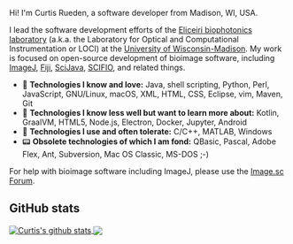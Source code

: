 Hi! I'm Curtis Rueden, a software developer from Madison, WI, USA.

I lead the software development efforts of the
[Eliceiri biophotonics laboratory](https://eliceirilab.org) (a.k.a. the
Laboratory for Optical and Computational Instrumentation or LOCI) at the
[University of Wisconsin-Madison](https://wisc.edu).
My work is focused on open-source development of bioimage software, including
[ImageJ](https://imagej.net), [Fiji](https://fiji.sc),
[SciJava](https://scijava.org), [SCIFIO](https://scif.io), and related things.

* 🚀 __Technologies I know and love:__ Java, shell scripting, Python, Perl,
  JavaScript, GNU/Linux, macOS, XML, HTML, CSS, Eclipse, vim, Maven, Git
* 🌱 __Technologies I know less well but want to learn more about:__ Kotlin,
  GraalVM, HTML5, Node.js, Electron, Docker, Jupyter, Android
* 🥴 __Technologies I use and often tolerate:__ C/C++, MATLAB, Windows
* 📟 __Obsolete technologies of which I am fond:__ QBasic, Pascal, Adobe Flex,
  Ant, Subversion, Mac OS Classic, MS-DOS ;-)

For help with bioimage software including ImageJ, please use the
[Image.sc Forum](https://forum.image.sc).

## GitHub stats

<a href="https://github.com/anuraghazra/github-readme-stats">
  <img align="center" src="https://github-readme-stats.vercel.app/api?username=ctrueden&show_icons=true&include_all_commits=true" alt="Curtis's github stats" />
</a>
<a href="https://github.com/anuraghazra/github-readme-stats">
  <img align="center" src="https://github-readme-stats.vercel.app/api/top-langs/?username=ctrueden&layout=compact" />
</a>
